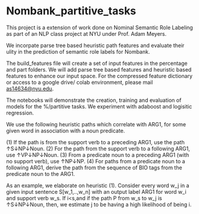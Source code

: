 # Nombank_partitive_tasks

This project is a extension of work done on Nominal Semantic Role Labeling as part of an NLP class project at NYU under Prof. Adam Meyers. 


We incorpate parse tree based heuristic path features and evaluate their ulity in the prediction of semantic role labels for Nombank.

The build_features file will create a set of input features in the percentage and part folders. We will add parse tree based features and heuristic based features to enhance our input space. 
For the compressed feature dictionary or access to a google drive/ colab environment, please mail as14634@nyu.edu. 

The notebooks will demonstrate the creation, training and evaluation of models for the %/partitive tasks. We experiment with adaboost and logisitic regression.    

We use the following heuristic paths which correlate with ARG1, for some given word in association with a noun predicate. 

(1) If the path is from the support verb to a preceding ARG1, use the path ↑S↓NP↓Noun.
(2) For the path from the support verb to a following ARG1, use ↑VP↓NP↓Noun.
(3) From a predicate noun to a preceding ARG1 (with no support verb), use ↑NP↓NP.
(4) For paths from a predicate noun to a following ARG1, derive the path from the sequence of BIO tags from the predicate noun to the ARG1.

As an example, we elaborate on heuristic (1).
Consider every word w_j in a given input sentence S[w_1,..,w_n] with an output label ARG1 for word w_i and support verb w_s.  If i<s,and if the path P from w_s to w_j is ↑S↓NP↓Noun, then, we estimate j to be having a high likelihood of being i.    
